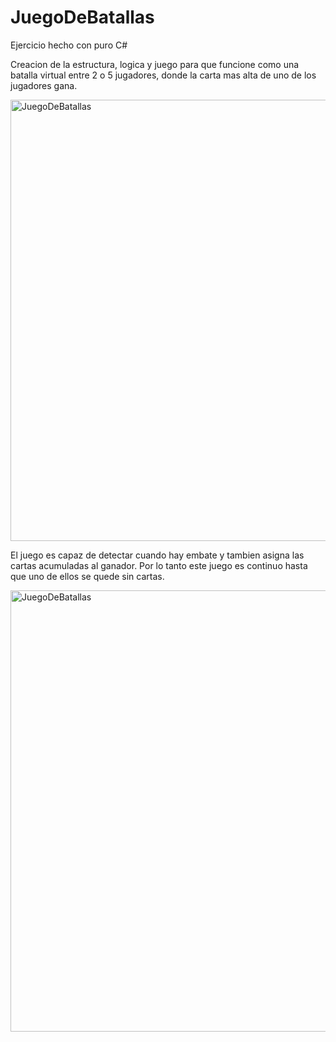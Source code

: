 # JuegoDeBatallas
Ejercicio hecho con puro C#

Creacion de la estructura, logica y juego para que funcione como una batalla virtual entre 2 o 5 jugadores, donde la carta mas alta de uno de los jugadores gana. 

<img width="706" alt="JuegoDeBatallas" src="https://github.com/MaxDanna26/JuegoDeBatallas/assets/123936123/d6a2f466-b19d-4430-b5ce-83566521a45b">

El juego es capaz de detectar cuando hay embate y tambien asigna las cartas acumuladas al ganador. 
Por lo tanto este juego es continuo hasta que uno de ellos se quede sin cartas.

<img width="706" alt="JuegoDeBatallas" src="https://github.com/MaxDanna26/JuegoDeBatallas/assets/123936123/1c13bf13-b612-4d42-8f7b-43ce7d7d0639">

